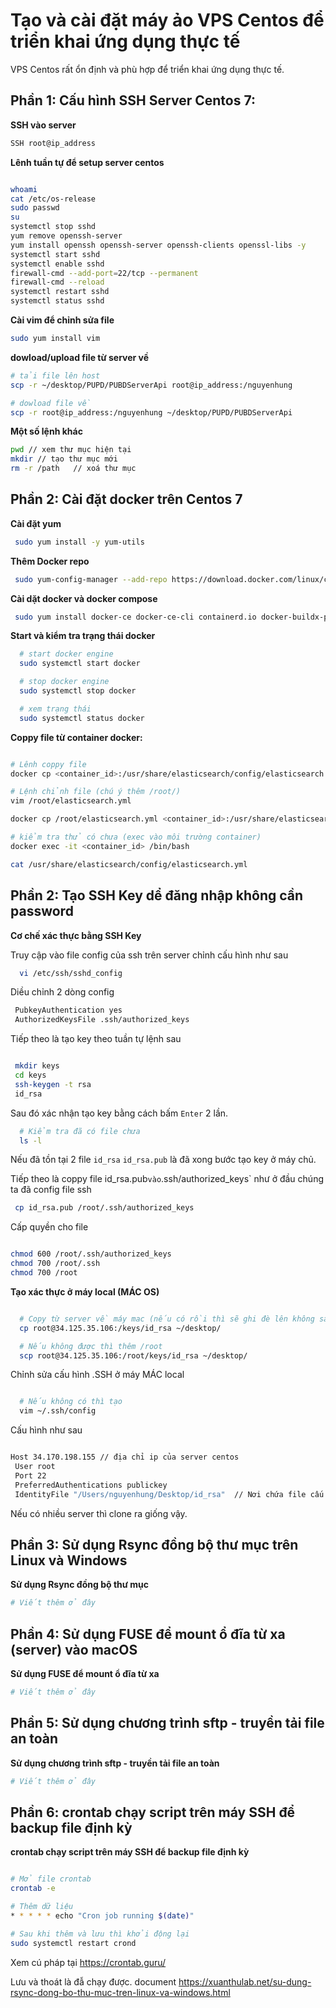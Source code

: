 # Tạo và cài đặt máy ảo VPS Centos để triển khai ứng dụng thực tế
VPS Centos rất ổn định và phù hợp để triển khai ứng dụng thực tế.

## Phần 1: Cấu hình SSH Server Centos 7: 

**SSH vào server**

 ```bash
SSH root@ip_address
 ```


**Lênh tuần tự để setup server centos**
 ```bash

whoami
cat /etc/os-release
sudo passwd
su
systemctl stop sshd
yum remove openssh-server
yum install openssh openssh-server openssh-clients openssl-libs -y
systemctl start sshd
systemctl enable sshd
firewall-cmd --add-port=22/tcp --permanent
firewall-cmd --reload
systemctl restart sshd
systemctl status sshd
 ```

**Cài vim để chỉnh sửa file**

 ```bash
 sudo yum install vim
 ```

**dowload/upload file từ server về**

 ```bash
# tải file lên host
 scp -r ~/desktop/PUPD/PUBDServerApi root@ip_address:/nguyenhung

# dowload file về
 scp -r root@ip_address:/nguyenhung ~/desktop/PUPD/PUBDServerApi
 ```



**Một số lệnh khác**

 ```bash
pwd // xem thư mục hiện tại
mkdir // tạo thư mục mới
rm -r /path   // xoá thư mục

 ```

## Phần 2: Cài đặt docker trên Centos 7  

**Cài đặt yum**

 ```bash
  sudo yum install -y yum-utils
 ```

**Thêm Docker repo**

 ```bash
  sudo yum-config-manager --add-repo https://download.docker.com/linux/centos/docker-ce.repo
 ```

**Cài dặt docker và docker compose**

 ```bash
  sudo yum install docker-ce docker-ce-cli containerd.io docker-buildx-plugin docker-compose-plugin
 ```

**Start và kiểm tra trạng thái docker**

 ```bash
   # start docker engine 
   sudo systemctl start docker

   # stop docker engine 
   sudo systemctl stop docker

   # xem trạng thái
   sudo systemctl status docker 
 ```

**Coppy file từ container docker:**

 ```bash

# Lênh coppy file
docker cp <container_id>:/usr/share/elasticsearch/config/elasticsearch.yml ~/desktop/docker2

# Lệnh chỉnh file (chú ý thêm /root/)
vim /root/elasticsearch.yml 

docker cp /root/elasticsearch.yml <container_id>:/usr/share/elasticsearch/config/elasticsearch.yml // ghi đè

# kiểm tra thử có chưa (exec vào môi trường container)
docker exec -it <container_id> /bin/bash

cat /usr/share/elasticsearch/config/elasticsearch.yml

 ```


## Phần 2: Tạo SSH Key dể đăng nhập không cần password  

**Cơ chế xác thực bằng SSH Key**

Truy cập vào file config của ssh trên server chỉnh cấu hình như sau



 ```bash
   vi /etc/ssh/sshd_config
 ```

Diều chỉnh 2 dòng config

 ```bash
  PubkeyAuthentication yes
  AuthorizedKeysFile .ssh/authorized_keys

 ```

Tiếp theo là tạo key theo tuần tự lệnh sau

 ```bash

  mkdir keys
  cd keys
  ssh-keygen -t rsa
  id_rsa

 ```

Sau đó xác nhận tạo key bằng cách bấm `Enter` 2 lần.  

 ```bash
   # Kiểm tra đã có file chưa 
   ls -l 
 ```

Nếu đã tồn tại 2 file `id_rsa`  `id_rsa.pub` là đã xong bước tạo key ở máy chủ.

Tiếp theo là coppy file id_rsa.pub` vào `.ssh/authorized_keys` như ở đầu chúng ta đã config file ssh  

 ```bash
  cp id_rsa.pub /root/.ssh/authorized_keys
 ```

Cấp quyền cho file  

```bash

chmod 600 /root/.ssh/authorized_keys
chmod 700 /root/.ssh
chmod 700 /root


```

**Tạo xác thực ở máy local (MÁC OS)**

```bash

  # Copy từ server về máy mac (nếu có rồi thì sẽ ghi đè lên không sao)
  cp root@34.125.35.106:/keys/id_rsa ~/desktop/

  # Nếu không được thì thêm /root
  scp root@34.125.35.106:/root/keys/id_rsa ~/desktop/

```

Chỉnh sửa cấu hình .SSH ở máy MÁC local

```bash

  # Nếu không có thì tạo
  vim ~/.ssh/config

```

Cấu hình như sau
```bash

Host 34.170.198.155 // địa chỉ ip của server centos
 User root
 Port 22
 PreferredAuthentications publickey
 IdentityFile "/Users/nguyenhung/Desktop/id_rsa"  // Nơi chứa file cấu hình tải về


```

Nếu có nhiều server thì clone ra giống vậy.


## Phần 3: Sử dụng Rsync đồng bộ thư mục trên Linux và Windows  

**Sử dụng Rsync đồng bộ thư mục**

 ```bash
# Viết thêm ở đây
 ```

## Phần 4: Sử dụng FUSE để mount ổ đĩa từ xa (server) vào macOS  

**Sử dụng FUSE để mount ổ đĩa từ xa**

 ```bash
# Viết thêm ở đây
 ```

## Phần 5: Sử dụng chương trình sftp - truyền tải file an toàn  

**Sử dụng chương trình sftp - truyền tải file an toàn**

 ```bash
# Viết thêm ở đây
 ```

## Phần 6: crontab chạy script trên máy SSH để backup file định kỳ  

**crontab chạy script trên máy SSH để backup file định kỳ**

 ```bash

 # Mở file crontab
 crontab -e

 # Thêm dữ liệu
 * * * * * echo "Cron job running $(date)"

# Sau khi thêm và lưu thì khởi động lại
sudo systemctl restart crond

 ```

Xem cú pháp tại https://crontab.guru/

Lưu và thoát là đẫ chạy được.
document https://xuanthulab.net/su-dung-rsync-dong-bo-thu-muc-tren-linux-va-windows.html
